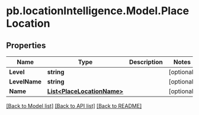 # pb.locationIntelligence.Model.PlaceLocation
## Properties

Name | Type | Description | Notes
------------ | ------------- | ------------- | -------------
**Level** | **string** |  | [optional] 
**LevelName** | **string** |  | [optional] 
**Name** | [**List&lt;PlaceLocationName&gt;**](PlaceLocationName.md) |  | [optional] 

[[Back to Model list]](../README.md#documentation-for-models) [[Back to API list]](../README.md#documentation-for-api-endpoints) [[Back to README]](../README.md)

